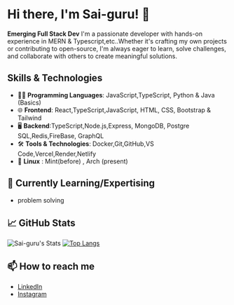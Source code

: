 # Hi there, I'm Sai-guru! 👋

**Emerging Full Stack Dev**
I'm a passionate developer with hands-on experience in MERN & Typescript,etc..Whether it's crafting my own projects or contributing to open-source, I'm always eager to learn, solve challenges, and collaborate with others to create meaningful solutions.

## Skills & Technologies
- 🧑‍💻 **Programming Languages**: JavaScript,TypeScript, Python & Java (Basics)
- 🌐 **Frontend**: React,TypeScript,JavaScript, HTML, CSS, Bootstrap & Tailwind
- 🖥️ **Backend**:TypeScript,Node.js,Express, MongoDB, Postgre SQL,Redis,FireBase, GraphQL
- 🛠️ **Tools & Technologies**: Docker,Git,GitHub,VS Code,Vercel,Render,Netlify
- 🐧 **Linux** : Mint(before) , Arch (present)



## 🌱 Currently Learning/Expertising
 - problem solving

## 📈 GitHub Stats
![Sai-guru's Stats](https://github-readme-stats.vercel.app/api?username=Sai-guru&theme=blue-green&show_icons=true&hide_border=false&count_private=true)   [![Top Langs](https://github-readme-stats.vercel.app/api/top-langs/?username=Sai-guru&layout=compact)](https://github.com/Sai-guru/github-readme-stats)

## 📫 How to reach me
- [LinkedIn](https://www.linkedin.com/in/sai-guru-prigeesh-m-9a429730a?utm_source=share&utm_campaign=share_via&utm_content=profile&utm_medium=android_app)
- [Instagram](https://www.instagram.com/prigeesh._.2006?igsh=MWJhZHdtamluNXZzZw==)
